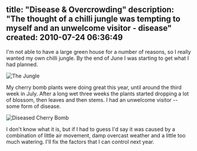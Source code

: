 title: "Disease & Overcrowding"
description: "The thought of a chilli jungle was tempting to myself and an unwelcome visitor - disease"
created: 2010-07-24 06:36:49
---

I'm not able to have a large green house for a number of reasons, so I really wanted my own chilli jungle.  By the end of June I was starting to get what I had planned.

![The Jungle](/media/2010/07/24/blogimage/The_Jungle.850x600.jpg)

My cherry bomb plants were doing great this year, until around the third week in July. After a long wet three weeks the plants started dropping a lot of blossom, then leaves and then stems. I had an unwelcome visitor -- some form of disease.

![Diseased Cherry Bomb](/media/2010/07/24/blogimage/Diseased_Cherry_Bomb.850x600.jpg)

I don't know what it is, but if I had to guess I'd say it was caused by a combination of little air movement, damp overcast weather and a little too much watering.  I'll fix the factors that I can control next year.
